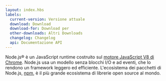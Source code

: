 ```yaml
---
layout: index.hbs
labels:
  current-version: Versione attuale
  download: Download
  download-for: Download per
  other-downloads: Altri Downloads
  changelog: Changelog
  api: Documentazione API
---
```


Node.js® è un JavaScript runtime costruito sul [motore JavaScript V8 di Chrome](https://developers.google.com/v8/).
Node.js usa un modello senza blocchi I/O e ad eventi, che lo rendono un framework leggero ed efficiente.
L'ecosistema dei pacchetti di Node.js, [npm](https://www.npmjs.com/), è il più grande ecosistema di librerie open source al mondo.
